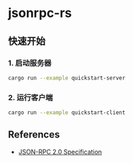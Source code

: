 # jsonrpc-rs

## 快速开始

### 1. 启动服务器
```bash
cargo run --example quickstart-server
```

### 2. 运行客户端
```bash
cargo run --example quickstart-client
```

## References
- [JSON-RPC 2.0 Specification]

[JSON-RPC 2.0 Specification]: https://www.jsonrpc.org/specification
